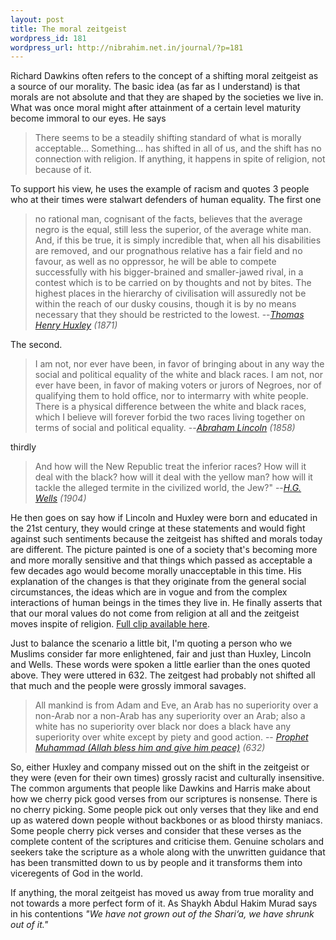 ```yaml
--- 
layout: post
title: The moral zeitgeist
wordpress_id: 181
wordpress_url: http://nibrahim.net.in/journal/?p=181
---
```

Richard Dawkins often refers to the concept of a shifting moral zeitgeist as a source of our morality. The basic idea (as far as I understand) is that morals are not absolute and that they are shaped by the societies we live in. What was once moral might after attainment of a certain level maturity become immoral to our eyes. He says
<blockquote>There seems to be a steadily shifting standard of what is morally acceptable... Something... has shifted in all of us, and the shift has no connection with religion. If anything, it happens in spite of religion, not because of it.</blockquote>
To support his view, he uses the example of racism and quotes 3 people who at their times were stalwart defenders of human equality. 
The first one
<blockquote>
no rational man, cognisant of the facts, believes that the average negro is the equal, still less the superior, of the average white man. And, if this be true, it is simply incredible that, when all his disabilities are removed, and our prognathous relative has a fair field and no favour, as well as no oppressor, he will be able to compete successfully with his bigger-brained and smaller-jawed rival, in a contest which is to be carried on by thoughts and not by bites. The highest places in the hierarchy of civilisation will assuredly not be within the reach of our dusky cousins, though it is by no means necessary that they should be restricted to the lowest.
--<i><a href="http://en.wikipedia.org/wiki/Thomas_Henry_Huxley">Thomas Henry Huxley</a> (1871)</i>
</blockquote>
The second.
<blockquote>
I am not, nor ever have been, in favor of bringing about in any way the social and political equality of the white and black races. I am not, nor ever have been, in favor of making voters or jurors of Negroes, nor of qualifying them to hold office, nor to intermarry with white people. There is a physical difference between the white and black races, which I believe will forever forbid the two races living together on terms of social and political equality.
--<i><a href="http://www.cato.org/pub_display.php?pub_id=3487">Abraham Lincoln</a> (1858) </i>
</blockquote>
thirdly
<blockquote>
And how will the New Republic treat the inferior races?  How will it deal with the black? how will it deal with the yellow man? how will it tackle the alleged termite in the civilized world, the Jew?"
--<i><a href="http://jkalb.freeshell.org/rants/h_g_wells.html">H.G. Wells</a> (1904)
</i></blockquote>
He then goes on say how if Lincoln and Huxley were born and educated in the 21st century, they would cringe at these statements and would fight against such sentiments because the zeitgeist has shifted and morals today are different. The picture painted is one of a society that's becoming more and more morally sensitive and that things which passed as acceptable a few decades ago would become morally unacceptable in this time. 
His explanation of the changes is that they originate from the general social circumstances, the ideas which are in vogue and from the complex interactions of human beings in the times they live in. He finally asserts that that our moral values do not come from religion at all and the zeitgeist moves inspite of religion. <a href="http://www.youtube.com/watch?v=uwz6B8BFkb4">Full clip available here</a>.

Just to balance the scenario a little bit, I'm quoting a person who we Muslims consider far more enlightened, fair and just than Huxley, Lincoln and Wells. These words were spoken a little earlier than the ones quoted above. They were uttered in 632. The zeitgest had probably not shifted all that much and the people were grossly immoral savages.
<blockquote>
All mankind is from Adam and Eve, an Arab has no superiority over a non-Arab nor a non-Arab has any superiority over an Arab; also a white has no superiority over black nor does a black have any superiority over white except by piety and good action. 
-- <i> <a href="http://en.wikipedia.org/wiki/The_Farewell_Sermon">Prophet Muhammad (Allah bless him and give him peace)</a> (632)</i>
</blockquote>

So, either Huxley and company missed out on the shift in the zeitgeist or they were (even for their own times) grossly racist and culturally insensitive. The common arguments that people like Dawkins and Harris make about how we cherry pick good verses from our scriptures is nonsense. There is no cherry picking. Some people pick out only verses that they like and end up as watered down people without backbones or as blood thirsty maniacs. Some people cherry pick verses and consider that these verses as the complete content of the scriptures and criticise them. Genuine scholars and seekers take the scripture as a whole along with the unwritten guidance that has been transmitted down to us by people and it transforms them into viceregents of God in the world.

If anything, the moral zeitgeist has moved us away from true morality and not towards a more perfect form of it. As Shaykh Abdul Hakim Murad says in his contentions <em>"We have not grown out of the Shari‘a, we have shrunk out of it."</em>
